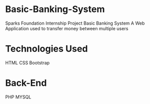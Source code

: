 # Basic-Banking-System
Sparks Foundation Internship Project Basic Banking System
A Web Application used to transfer money between multiple users
# Technologies Used
HTML
CSS
Bootstrap
# Back-End
PHP
MYSQL
